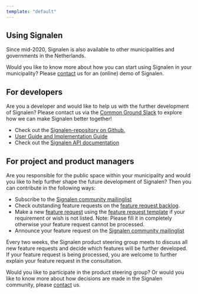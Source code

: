 ```yaml
---
template: "default"
---
```


## Using Signalen

Since mid-2020, Signalen is also available to other municipalities and governments in the Netherlands.

Would you like to know more about how you can start using Signalen in your municipality? Please [contact](/en/contact/) us for an (online) demo of Signalen.

## For developers

Are you a developer and would like to help us with the further development of Signalen? Please contact us via the [Common Ground Slack](https://join.slack.com/t/samenorganiseren/shared_invite/zt-dex1d7sk-wy11sKYWCF0qQYjJHSMW5Q) to explore how we can make Signalen better together!

- Check out the [Signalen-repository on Github.](https://github.com/signalen)
- [User Guide and Implementation Guide](https://docs.signalen.org)
- Check out the [Signalen API documentation](https://api.data.amsterdam.nl/api/swagger/?url=/signals/swagger/openapi.yaml#/default/get_signals_v1_private_signals_geography)

## For project and product managers

Are you responsible for the public space within your municipality and would you like to help further shape the future development of Signalen?
Then you can contribute in the following ways:

- Subscribe to the [Signalen community mailinglist](https://lists.publiccode.net/mailman/postorius/lists/signalen-discuss.lists.publiccode.net/)
- Check outstanding feature requests on the [feature request backlog](https://github.com/orgs/Signalen/projects/2).
- Make a new [feature request](https://github.com/Signalen/product-steering/issues/new?assignees=&labels=enhancement&template=feature_request.md&title=%5BFEATURE-REQUEST%5D) using the [feature request template](https://github.com/Signalen/product-steering/tree/main/.github/ISSUE_TEMPLATE) if your requirement or wish is not listed. Note: Please fill it in completely otherwise your feature request cannot be processed.
- Announce your feature request on the [Signalen community mailinglist](https://lists.publiccode.net/mailman/postorius/lists/signalen-discuss.lists.publiccode.net/)

Every two weeks, the Signalen product steering group meets to discuss all new feature requests and decide which features will be further developed. If your feature request is being processed, you are welcome to further explain your feature request in the consultation.

Would you like to participate in the product steering group? Or would you like to know more about how decisions are made in the Signalen community, please [contact](/en/contact/) us.
